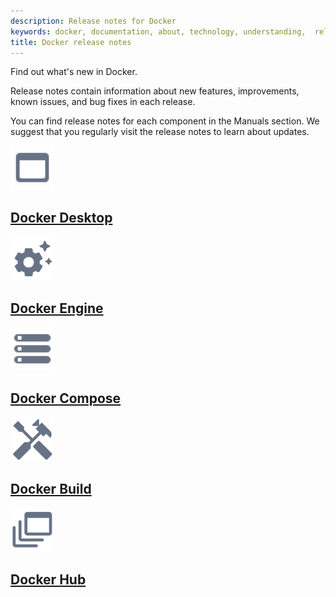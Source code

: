 ```yaml
---
description: Release notes for Docker
keywords: docker, documentation, about, technology, understanding,  release
title: Docker release notes
---
```


Find out what's new in Docker. 

Release notes contain information about new
features, improvements, known issues, and bug fixes in each release. 

You can find release notes for each component in the Manuals section. We suggest
that you regularly visit the release notes to learn about updates.

<div class="component-container">
    <!--start row-->
    <div class="row">
      <div class="col-xs-12 col-sm-12 col-md-12 col-lg-4 block">
        <div class="component">
             <div class="component-icon">
                 <a href="/desktop/release-notes/"><img src="/assets/images/desktop.svg" alt="desktop release notes" width="70" height="70"></a>
                 </div>
                 <h2 id="desktop release notes"><a href="/desktop/release-notes/">Docker Desktop</a></h2>
        </div>
      </div>
      <div class="col-xs-12 col-sm-12 col-md-12 col-lg-4 block">
        <div class="component">
            <div class="component-icon">
                 <a href="/engine/release-notes/24.0/"><img src="/assets/images/engine-configure-daemon.svg" alt="engine release notes" width="70" height="70"></a>
            </div>
                <h2 id="engine release notes"><a href="/engine/release-notes/24.0/">Docker Engine</a></h2>
         </div>
     </div>
     <div class="col-xs-12 col-sm-12 col-md-12 col-lg-4 block">
        <div class="component">
            <div class="component-icon">
                <a href="/compose/release-notes/"><img src="/assets/images/storage.svg" alt="compose release notes" width="70" height="70"></a>
            </div>
                <h2 id="compose release notes"><a href="/compose/release-notes/">Docker Compose</a></h2>
        </div>
    </div>
    </div>
    <!--start row-->
    <div class="row">
     <div class="col-xs-12 col-sm-12 col-md-12 col-lg-4 block">
        <div class="component">
            <div class="component-icon">
                 <a href="/build/release-notes/"><img src="/assets/images/build-configure-buildkit.svg" alt="build release notes" width="70" height="70"></a>
            </div>
                <h2 id="build release notes"><a href="/build/release-notes/">Docker Build</a></h2>
        </div>
     </div>
     <div class="col-xs-12 col-sm-12 col-md-12 col-lg-4 block">
        <div class="component">
          <div class="component-icon">
                 <a href="/docker-hub/release-notes/"><img src="/assets/images/build-multi-platform.svg" alt="hub release notes" width="70" height="70"></a>
          </div>
                <h2 id="hub release notes"><a href="/docker-hub/release-notes/">Docker Hub</a></h2>
        </div>
      </div>
    </div>
</div>
